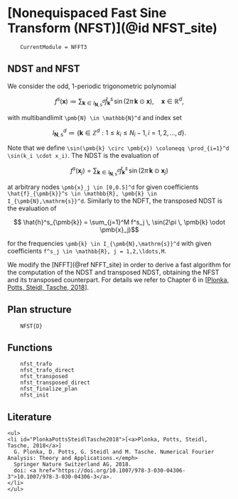 # [Nonequispaced Fast Sine Transform (NFST)](@id NFST_site)

```@meta
    CurrentModule = NFFT3
```

## NDST and NFST

We consider the odd, 1-periodic trigonometric polynomial

```math
    f^s(\pmb{x}) \coloneqq \sum_{\pmb{k} \in I_{\pmb{N},\mathrm{s}}^d} \hat{f}_{\pmb{k}}^s \, \sin(2\pi \, \pmb{k} \odot \pmb{x}), \quad \pmb{x} \in \mathbb{R}^d,
```

with multibandlimit ``\pmb{N} \in \mathbb{N}^d`` and index set

```math
  I_{\pmb{N},\mathrm{s}}^d \coloneqq \left\{ \pmb{k} \in \mathbb{Z}^d: 1 \leq k_i \leq N_i - 1, \, i = 1,2,\ldots,d \right\}.
```

Note that we define ``\sin(\pmb{k} \circ \pmb{x}) \coloneqq \prod_{i=1}^d \sin(k_i \cdot x_i)``. The NDST is the evaluation of

```math
  f^s(\pmb{x}_j) = \sum_{\pmb{k} \in I_{\pmb{N},\mathrm{s}}^d} \hat{f}_{\pmb{k}}^s \, \sin(2\pi \, \pmb{k} \odot \pmb{x}_j)
```
at arbitrary nodes ``\pmb{x}_j \in [0,0.5]^d`` for given coefficients ``\hat{f}_{\pmb{k}}^s \in \mathbb{R}, \pmb{k} \in I_{\pmb{N},\mathrm{s}}^d``. Similarly to the NDFT, the transposed NDST is the evaluation of

```math
  \hat{h}^s_{\pmb{k}} = \sum_{j=1}^M f^s_j \, \sin(2\pi \, \pmb{k} \odot \pmb{x}_j)
```

for the frequencies ``\pmb{k} \in I_{\pmb{N},\mathrm{s}}^d`` with given coefficients ``f^s_j \in \mathbb{R}, j = 1,2,\ldots,M``.

We modify the [NFFT](@ref NFFT_site) in order to derive a fast algorithm for the computation of the NDST and transposed NDST, obtaining the NFST and its transposed counterpart. For details we refer to Chapter 6 in [[Plonka, Potts, Steidl, Tasche, 2018](#PlonkaPottsSteidlTasche2018)].

## Plan structure

```@docs
    NFST{D}
```

## Functions

```@docs
    nfst_trafo
    nfst_trafo_direct
    nfst_transposed
    nfst_transposed_direct
  	nfst_finalize_plan
    nfst_init
```

## Literature

```@raw html
<ul>
<li id="PlonkaPottsSteidlTasche2018">[<a>Plonka, Potts, Steidl, Tasche, 2018</a>]
  G. Plonka, D. Potts, G. Steidl and M. Tasche. Numerical Fourier Analysis: Theory and Applications.</emph>
  Springer Nature Switzerland AG, 2018.
  doi: <a href="https://doi.org/10.1007/978-3-030-04306-3">10.1007/978-3-030-04306-3</a>.
</li>
</ul>
```